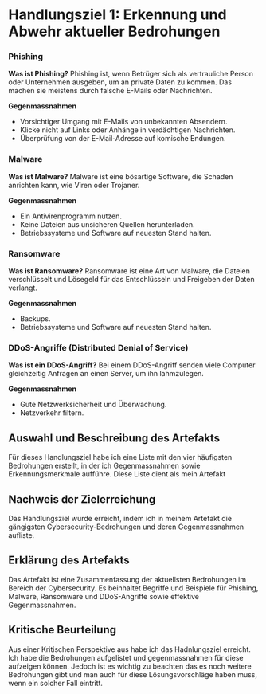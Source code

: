 # Handlungsziel 1: Erkennung und Abwehr aktueller Bedrohungen

### Phishing
**Was ist Phishing?**
Phishing ist, wenn Betrüger sich als vertrauliche Person oder Unternehmen ausgeben, um an private Daten zu kommen. Das machen sie meistens durch falsche E-Mails oder Nachrichten.

**Gegenmassnahmen**
- Vorsichtiger Umgang mit E-Mails von unbekannten Absendern.
- Klicke nicht auf Links oder Anhänge in verdächtigen Nachrichten.
- Überprüfung von der E-Mail-Adresse auf komische Endungen.

### Malware
**Was ist Malware?**
Malware ist eine bösartige Software, die Schaden anrichten kann, wie Viren oder Trojaner.

**Gegenmassnahmen**
- Ein Antivirenprogramm nutzen.
- Keine Dateien aus unsicheren Quellen herunterladen.
- Betriebssysteme und Software auf neuesten Stand halten.

### Ransomware
**Was ist Ransomware?**
Ransomware ist eine Art von Malware, die Dateien verschlüsselt und Lösegeld für das Entschlüsseln und Freigeben der Daten verlangt.

**Gegenmassnahmen**
- Backups.
- Betriebssysteme und Software auf neuesten Stand halten.

### DDoS-Angriffe (Distributed Denial of Service)
**Was ist ein DDoS-Angriff?**
Bei einem DDoS-Angriff senden viele Computer gleichzeitig Anfragen an einen Server, um ihn lahmzulegen.

**Gegenmassnahmen**
- Gute Netzwerksicherheit und Überwachung.
- Netzverkehr filtern.


## Auswahl und Beschreibung des Artefakts
Für dieses Handlungsziel habe ich eine Liste mit den vier häufigsten Bedrohungen erstellt, in der ich Gegenmassnahmen sowie Erkennungsmerkmale aufführe. Diese Liste dient als mein Artefakt



## Nachweis der Zielerreichung
Das Handlungsziel wurde erreicht, indem ich in meinem Artefakt die gängigsten Cybersecurity-Bedrohungen und deren Gegenmassnahmen aufliste.

## Erklärung des Artefakts
Das Artefakt ist eine Zusammenfassung der aktuellsten Bedrohungen im Bereich der Cybersecurity. Es beinhaltet Begriffe und Beispiele für Phishing, Malware, Ransomware und DDoS-Angriffe sowie effektive Gegenmassnahmen.

## Kritische Beurteilung
Aus einer Kritischen Perspektive aus habe ich das Hadnlungsziel erreicht. Ich habe die Bedrohungen aufgelistet und gegenmassnahmen für diese aufzeigen können. Jedoch ist es wichtig zu beachten das es noch weitere Bedrohungen gibt und man auch für diese Lösungsvorschläge haben muss, wenn ein solcher Fall eintritt.
